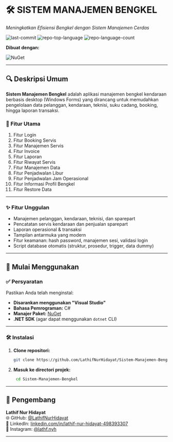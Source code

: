 # 🛠️ SISTEM MANAJEMEN BENGKEL

*Meningkatkan Efisiensi Bengkel dengan Sistem Manajemen Cerdas*

![last-commit](https://img.shields.io/github/last-commit/LathifNurHidayat/Sistem-Manajemen-Bengkel?style=flat&logo=git&logoColor=white&color=0080ff)
![repo-top-language](https://img.shields.io/github/languages/top/LathifNurHidayat/Sistem-Manajemen-Bengkel?style=flat&color=0080ff)
![repo-language-count](https://img.shields.io/github/languages/count/LathifNurHidayat/Sistem-Manajemen-Bengkel?style=flat&color=0080ff)

**Dibuat dengan:**

![NuGet](https://img.shields.io/badge/NuGet-004880.svg?style=flat&logo=NuGet&logoColor=white)

---

## 🔍 Deskripsi Umum

**Sistem Manajemen Bengkel** adalah aplikasi manajemen bengkel kendaraan berbasis desktop (Windows Forms) yang dirancang untuk memudahkan pengelolaan data pelanggan, kendaraan, teknisi, suku cadang, booking, hingga laporan transaksi.

### 🔧 Fitur Utama

1. Fitur Login  
2. Fitur Booking Servis  
3. Fitur Manajemen Servis  
4. Fitur Invoice  
5. Fitur Laporan  
6. Fitur Riwayat Servis  
7. Fitur Manajemen Data  
8. Fitur Penjadwalan Libur  
9. Fitur Penjadwalan Jam Operasional  
10. Fitur Informasi Profil Bengkel  
11. Fitur Restore Data

---

### ✨ Fitur Unggulan

- Manajemen pelanggan, kendaraan, teknisi, dan sparepart
- Pencatatan servis kendaraan dan penjualan sparepart
- Laporan operasional & transaksi
- Tampilan antarmuka yang modern
- Fitur keamanan: hash password, manajemen sesi, validasi login
- Script database otomatis (struktur, prosedur, trigger, data dummy)

---

## 🚀 Mulai Menggunakan

### ✅ Persyaratan

Pastikan Anda telah menginstal:

- **Disarankan menggunakan "Visual Studio"**
- **Bahasa Pemrograman:** C#
- **Manajer Paket:** [NuGet](https://www.nuget.org/)
- **.NET SDK** (agar dapat menggunakan `dotnet` CLI)

---

### 🛠️ Instalasi

1. **Clone repositori:**
   ```bash
   git clone https://github.com/LathifNurHidayat/Sistem-Manajemen-Bengkel
   ```

2. **Masuk ke directori projek:**
   ```bash
    cd Sistem-Manajemen-Bengkel
   ```

---

## 👤 Pengembang

**Lathif Nur Hidayat**  
🌐 GitHub: [@LathifNurHidayat](https://github.com/LathifNurHidayat)  
💼 LinkedIn: [linkedin.com/in/lathif-nur-hidayat-498393307](https://www.linkedin.com/in/lathif-nur-hidayat-498393307/)  
📸 Instagram: [@lathf.nyh](https://www.instagram.com/lathf.nyh)

---

